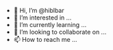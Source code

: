 - 👋 Hi, I’m @hiblbar
- 👀 I’m interested in ...
- 🌱 I’m currently learning ...
- 💞️ I’m looking to collaborate on ...
- 📫 How to reach me ...

<!---
hiblbar/hiblbar is a ✨ special ✨ repository because its `README.md` (this file) appears on your GitHub profile.
You can click the Preview link to take a look at your changes.
--->
